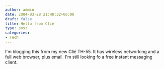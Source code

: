 ```yaml
---
author: admin
date: 2004-03-28 21:40:32+00:00
draft: false
title: Hello from Clié
type: post
categories:
- Tech
---
```


I'm blogging this from my new Clié TH-55. It has wireless networking and a full web browser, plus email. I'm still looking fo a free instant messaging client.
